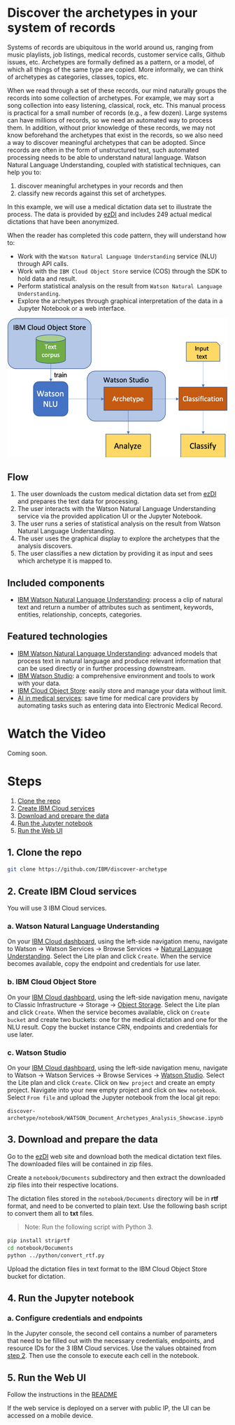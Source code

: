 
# Discover the archetypes in your system of records

Systems of records are ubiquitous in the world around us, ranging from music playlists, job listings, medical records, customer service calls, Github issues, etc.  Archetypes are formally defined as a pattern, or a model, of which all things of the same type are copied.  More informally, we can think of archetypes as categories, classes, topics, etc.

When we read through a set of these records, our mind naturally groups the records into some collection of archetypes.
For example, we may sort a song collection into easy listening, classical, rock, etc.  This manual process is practical
for a small number of records (e.g., a few dozen).  Large systems can have millions of records, so we need an
automated way to process them.  In addition, without prior knowledge of these records, we may not know beforehand the
archetypes that exist in the records, so we also need a way to discover meaningful archetypes that can be adopted.
Since records are often in the form of unstructured text, such automated processing needs to be able to understand
natural language.  Watson Natural Language Understanding, coupled with statistical techniques, can help you to:

1) discover meaningful archetypes in your records and then
2) classify new records against this set of archetypes.

In this example, we will use a medical dictation data set to illustrate the process. The data is provided by [ezDI](https://www.ezdi.com) and includes 249 actual medical dictations that have been anonymized.

When the reader has completed this code pattern, they will understand how to:

* Work with the `Watson Natural Language Understanding` service (NLU) through API calls.
* Work with the `IBM Cloud Object Store` service (COS) through the SDK to hold data and result.
* Perform statistical analysis on the result from `Watson Natural Language Understanding`.
* Explore the archetypes through graphical interpretation of the data in a Jupyter Notebook or a web interface.

![architecture](doc/source/images/architecture.png)

## Flow
1. The user downloads the custom medical dictation data set from [ezDI](https://www.ezdi.com) and prepares the text data for processing.
1. The user interacts with the Watson Natural Language Understanding service via the provided application UI or the Jupyter Notebook.
1. The user runs a series of statistical analysis on the result from Watson Natural Language Understanding.
1. The user uses the graphical display to explore the archetypes that the analysis discovers.
1. The user classifies a new dictation by providing it as input and sees which archetype it is mapped to.


## Included components

* [IBM Watson Natural Language Understanding](https://cloud.ibm.com/docs/services/natural-language-understanding?topic=natural-language-understanding-getting-started): process a clip of natural text and return a number of attributes such as sentiment, keywords, entities, relationship, concepts, categories.  


## Featured technologies

* [IBM Watson Natural Language Understanding](https://cloud.ibm.com/docs/services/natural-language-understanding?topic=natural-language-understanding-getting-started):  advanced models that process text in natural language and produce relevant information that can be used directly or in further processing downstream.
* [IBM Watson Studio](https://dataplatform.cloud.ibm.com/docs/content/wsj/getting-started/overview-ws.html?audience=wdp&context=wdp): a comprehensive environment and tools to work with your data.
* [IBM Cloud Object Store](https://www.ibm.com/cloud/object-storage): easily store and manage your data without limit.
* [AI in medical services](https://www.ezdi.com): save time for medical care providers by automating tasks such as entering data into Electronic Medical Record.


# Watch the Video

Coming soon.

# Steps

1. [Clone the repo](#1-clone-the-repo)
1. [Create IBM Cloud services](#2-create-ibm-cloud-services)
1. [Download and prepare the data](#3-download-and-prepare-the-data)
1. [Run the Jupyter notebook](#4-run-the-jupyter-notebook)
1. [Run the Web UI](#5-run-the-web-ui)

## 1. Clone the repo
```bash
git clone https://github.com/IBM/discover-archetype
```

## 2. Create IBM Cloud services
You will use 3 IBM Cloud services.   

### a. Watson Natural Language Understanding
On your [IBM Cloud dashboard](https://cloud.ibm.com/), using the left-side navigation menu,
navigate to Watson -> Watson Services -> Browse Services -> [Natural Language Understanding](https://cloud.ibm.com/catalog/services/natural-language-understanding).
Select the Lite plan and click `Create`.
When the service becomes available, copy the endpoint and credentials for use later.

### b. IBM Cloud Object Store
On your [IBM Cloud dashboard](https://cloud.ibm.com/), using the left-side navigation menu, navigate to Classic Infrastructure -> Storage -> [Object Storage](https://cloud.ibm.com/catalog/services/cloud-object-storage).
Select the Lite plan and click `Create`.
When the service becomes available, click on `Create bucket` and create two buckets:  one for the medical dictation and one for the NLU result.
Copy the bucket instance CRN, endpoints and credentials for use later.

### c. Watson Studio
On your [IBM Cloud dashboard](https://cloud.ibm.com/), using the left-side navigation menu, navigate to Watson -> Watson Services -> Browse Services -> [Watson Studio](https://cloud.ibm.com/catalog/services/data-science-experience).
Select the Lite plan and click `Create`.
Click on `New project` and create an empty project.  Navigate into your new empty project and click on `New notebook`.  Select `From file` and upload the Jupyter notebook from the local git repo:

```
discover-archetype/notebook/WATSON_Document_Archetypes_Analysis_Showcase.ipynb
```


## 3. Download and prepare the data

Go to the [ezDI](https://www.ezdi.com/open-datasets/) web site and download both the medical dictation text files.
The downloaded files will be contained in zip files.

Create a `notebook/Documents` subdirectory and then extract the downloaded zip files into their respective locations.

The dictation files stored in the `notebook/Documents` directory will be in **rtf** format, and need to be converted to plain
text. Use the following bash script to convert them all to **txt** files.

> Note: Run the following script with Python 3.

```bash
pip install striprtf
cd notebook/Documents
python ../python/convert_rtf.py 
```

Upload the dictation files in text format to the IBM Cloud Object Store bucket for dictation.


## 4. Run the Jupyter notebook
### a. Configure credentials and endpoints
In the Jupyter console, the second cell contains a number of parameters that need to be filled out with the necessary
credentials, endpoints, and resource IDs for the 3 IBM Cloud services.  Use the values obtained from [step 2](#2-create-ibm-cloud-services).
Then use the console to execute each cell in the notebook.  

## 5. Run the Web UI
Follow the instructions in the [README](https://github.com/IBM/discover-archetype/blob/master/web-app/README.md)

If the web service is deployed on a server with public IP, the UI can be accessed on a mobile device.

